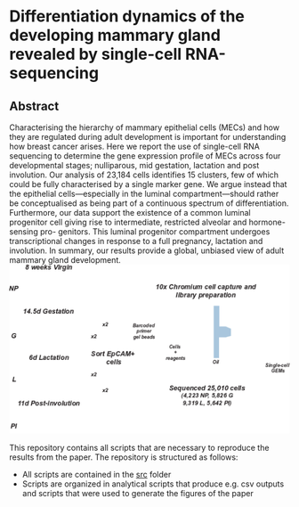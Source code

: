# Differentiation dynamics of the developing mammary gland revealed by single-cell RNA-sequencing
## Abstract
Characterising the hierarchy of mammary epithelial cells (MECs) and how they are regulated
during adult development is important for understanding how breast cancer arises. Here we
report the use of single-cell RNA sequencing to determine the gene expression profile of
MECs across four developmental stages; nulliparous, mid gestation, lactation and post
involution. Our analysis of 23,184 cells identifies 15 clusters, few of which could be fully
characterised by a single marker gene. We argue instead that the epithelial cells—especially
in the luminal compartment—should rather be conceptualised as being part of a continuous
spectrum of differentiation. Furthermore, our data support the existence of a common luminal
progenitor cell giving rise to intermediate, restricted alveolar and hormone-sensing pro-
genitors. This luminal progenitor compartment undergoes transcriptional changes in
response to a full pregnancy, lactation and involution. In summary, our results provide a
global, unbiased view of adult mammary gland development.
![](f1.png)

This repository contains all scripts that are necessary to reproduce the results from the paper.
The repository is structured as follows:

- All scripts are contained in the [src](src/) folder
- Scripts are organized in analytical scripts that produce e.g. csv outputs and scripts that were used to generate the figures of the paper
